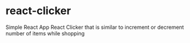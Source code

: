 # react-clicker
Simple React App
React Clicker that is similar to increment or decrement number of items while shopping
